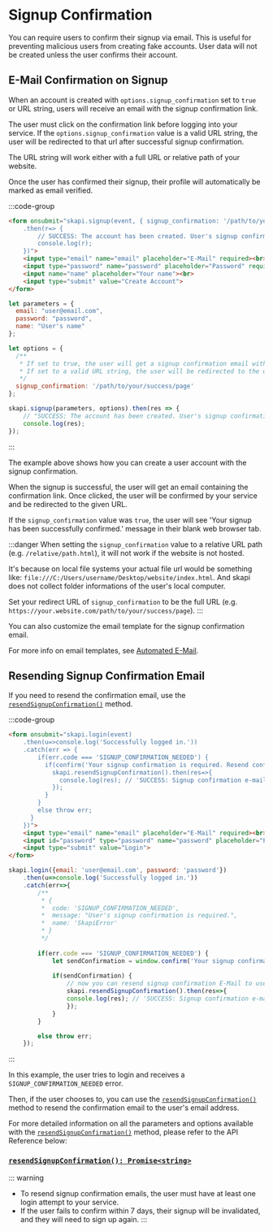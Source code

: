 
# Signup Confirmation

You can require users to confirm their signup via email.
This is useful for preventing malicious users from creating fake accounts.
User data will not be created unless the user confirms their account.

## E-Mail Confirmation on Signup

When an account is created with `options.signup_confirmation` set to `true` or URL string,
users will receive an email with the signup confirmation link.

The user must click on the confirmation link before logging into your service.
If the `options.signup_confirmation` value is a valid URL string,
the user will be redirected to that url after successful signup confirmation.

The URL string will work either with a full URL or relative path of your website.

Once the user has confirmed their signup, their profile will automatically be marked as email verified.

:::code-group

```html [Form]
<form onsubmit="skapi.signup(event, { signup_confirmation: '/path/to/your/success/page' })
    .then(r=> {
        // SUCCESS: The account has been created. User's signup confirmation is required.
        console.log(r);
    })">
    <input type="email" name="email" placeholder="E-Mail" required><br>
    <input type="password" name="password" placeholder="Password" required><br>
    <input name="name" placeholder="Your name"><br>
    <input type="submit" value="Create Account">
</form>
```

```js [JS]
let parameters = {
  email: "user@email.com",
  password: "password",
  name: "User's name"
};

let options = {
  /** 
   * If set to true, the user will get a signup confirmation email with a confirmation link.
   * If set to a valid URL string, the user will be redirected to the url when the confirmation is successful.
   */
  signup_confirmation: '/path/to/your/success/page'
};

skapi.signup(parameters, options).then(res => {
    // "SUCCESS: The account has been created. User's signup confirmation is required."
    console.log(res);
});
```
:::

The example above shows how you can create a user account with the signup confirmation.

When the signup is successful, the user will get an email containing the confirmation link.
Once clicked, the user will be confirmed by your service and be redirected to the given URL.

If the `signup_confirmation` value was `true`,
the user will see 'Your signup has been successfully confirmed.' message in their blank web browser tab.

:::danger
When setting the `signup_confirmation` value to a relative URL path (e.g. `/relative/path.html`), it will not work if the website is not hosted.

It's because on local file systems your actual file url would be something like: `file:///C:/Users/username/Desktop/website/index.html`. And skapi does not collect folder informations of the user's local computer.

Set your redirect URL of `signup_confirmation` to be the full URL (e.g. `https://your.website.com/path/to/your/success/page`).
:::

You can also customize the email template for the signup confirmation email.

For more info on email templates, see [Automated E-Mail](/email/email-templates.md).

## Resending Signup Confirmation Email


If you need to resend the confirmation email, use the [`resendSignupConfirmation()`](/api-reference/authentication/README.md#resendsignupconfirmation) method. 

:::code-group
```html [Form]
<form onsubmit="skapi.login(event)
    .then(u=>console.log('Successfully logged in.'))
    .catch(err => {
        if(err.code === 'SIGNUP_CONFIRMATION_NEEDED') {
          if(confirm('Your signup confirmation is required. Resend confirmation email?')) {
            skapi.resendSignupConfirmation().then(res=>{
              console.log(res); // 'SUCCESS: Signup confirmation e-mail has been sent.'
            });
          }
        }
        else throw err;
      }
    })">
    <input type="email" name="email" placeholder="E-Mail" required><br>
    <input id="password" type="password" name="password" placeholder="Password" required><br>
    <input type="submit" value="Login">
</form>
```

```js [JS]
skapi.login({email: 'user@email.com', password: 'password'})
    .then(u=>console.log('Successfully logged in.'))
    .catch(err=>{
        /**
         * {
         *  code: 'SIGNUP_CONFIRMATION_NEEDED',
         *  message: "User's signup confirmation is required.",
         *  name: 'SkapiError'
         * }
         */
        
        if(err.code === 'SIGNUP_CONFIRMATION_NEEDED') {
            let sendConfirmation = window.confirm('Your signup confirmation is required. Resend confirmation email?');
            
            if(sendConfirmation) {
                // now you can resend signup confirmation E-Mail to user@email.com.
                skapi.resendSignupConfirmation().then(res=>{
                console.log(res); // 'SUCCESS: Signup confirmation e-mail has been sent.'
                });
            }
        }

        else throw err;
    });
```
:::

In this example, the user tries to login and receives a `SIGNUP_CONFIRMATION_NEEDED` error.

Then, if the user chooses to, you can use the [`resendSignupConfirmation()`](/api-reference/authentication/README.md#resendsignupconfirmation) method to resend the confirmation email to the user's email address.

For more detailed information on all the parameters and options available with the [`resendSignupConfirmation()`](/api-reference/authentication/README.md#resendsignupconfirmation) method, 
please refer to the API Reference below:

### [`resendSignupConfirmation(): Promise<string>`](/api-reference/authentication/README.md#resendsignupconfirmation)

::: warning
- To resend signup confirmation emails, the user must have at least one login attempt to your service.
- If the user fails to confirm within 7 days, their signup will be invalidated, and they will need to sign up again. 
:::

